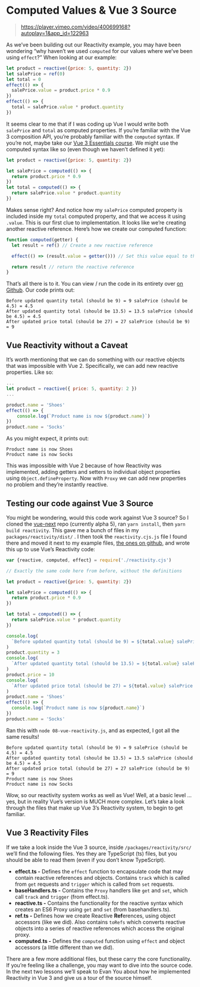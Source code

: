 # Computed Values & Vue 3 Source

> https://player.vimeo.com/video/400699168?autoplay=1&app_id=122963

As we’ve been building out our Reactivity example, you may have been wondering “why haven’t we used `computed` for our values where we’ve been using `effect`?” When looking at our example:

```js
let product = reactive({price: 5, quantity: 2})
let salePrice = ref(0)
let total = 0
effect(() => {
  salePrice.value = product.price * 0.9
})
effect(() => {
  total = salePrice.value * product.quantity
})
```

It seems clear to me that if I was coding up Vue I would write both `salePrice` and `total` as computed properties. If you’re familiar with the Vue 3 composition API, you’re probably familiar with the `computed` syntax. If you’re not, maybe take our [Vue 3 Essentials course](https://www.vuemastery.com/courses/vue-3-reactivity/vue3-reactivity/). We might use the computed syntax like so (even though we haven’t defined it yet):

```js
let product = reactive({price: 5, quantity: 2})

let salePrice = computed(() => {
  return product.price * 0.9
})
let total = computed(() => {
  return salePrice.value * product.quantity
})
```

Makes sense right? And notice how my `salePrice` computed property is included inside my `total` computed property, and that we access it using `.value`. This is our first clue to implementation. It looks like we’re creating another reactive reference. Here’s how we create our computed function:

```js
function computed(getter) {
  let result = ref() // Create a new reactive reference

  effect(() => (result.value = getter())) // Set this value equal to the return value of the getter

  return result // return the reactive reference
}
```

That’s all there is to it. You can view / run the code in its entirety over [on Github](https://github.com/Code-Pop/vue-3-reactivity/blob/d497a3fc874c0e856c1315df12994ff0f04b9bb1/07-computed.js). Our code prints out:

```
Before updated quantity total (should be 9) = 9 salePrice (should be 4.5) = 4.5
After updated quantity total (should be 13.5) = 13.5 salePrice (should be 4.5) = 4.5
After updated price total (should be 27) = 27 salePrice (should be 9) = 9
```

## Vue Reactivity without a Caveat

It’s worth mentioning that we can do something with our reactive objects that was impossible with Vue 2. Specifically, we can add new reactive properties. Like so:

```js
...
let product = reactive({ price: 5, quantity: 2 })
...

product.name = 'Shoes'
effect(() => {
    console.log(`Product name is now ${product.name}`)
})
product.name = 'Socks'
```

As you might expect, it prints out:

```
Product name is now Shoes
Product name is now Socks
```

This was impossible with Vue 2 because of how Reactivity was implemented, adding getters and setters to individual object properties using `Object.defineProperty`. Now with `Proxy` we can add new properties no problem and they’re instantly reactive.

## Testing our code against Vue 3 Source

You might be wondering, would this code work against Vue 3 source? So I cloned the [vue-next](https://github.com/vuejs/vue-next) repo (currently alpha 5), ran `yarn install`, then `yarn build reactivity`. This gave me a bunch of files in my `packages/reactivity/dist/` . I then took the `reactivity.cjs.js` file I found there and moved it next to my example files, [the ones on github](https://github.com/Code-Pop/vue-3-reactivity), and wrote this up to use Vue’s Reactivity code:

```js
var {reactive, computed, effect} = require('./reactivity.cjs')

// Exactly the same code here from before, without the definitions

let product = reactive({price: 5, quantity: 2})

let salePrice = computed(() => {
  return product.price * 0.9
})

let total = computed(() => {
  return salePrice.value * product.quantity
})

console.log(
  `Before updated quantity total (should be 9) = ${total.value} salePrice (should be 4.5) = ${salePrice.value}`,
)
product.quantity = 3
console.log(
  `After updated quantity total (should be 13.5) = ${total.value} salePrice (should be 4.5) = ${salePrice.value}`,
)
product.price = 10
console.log(
  `After updated price total (should be 27) = ${total.value} salePrice (should be 9) = ${salePrice.value}`,
)
product.name = 'Shoes'
effect(() => {
  console.log(`Product name is now ${product.name}`)
})
product.name = 'Socks'
```

Ran this with `node 08-vue-reactivity.js`, and as expected, I got all the same results!

```
Before updated quantity total (should be 9) = 9 salePrice (should be 4.5) = 4.5
After updated quantity total (should be 13.5) = 13.5 salePrice (should be 4.5) = 4.5
After updated price total (should be 27) = 27 salePrice (should be 9) = 9
Product name is now Shoes
Product name is now Socks
```

Wow, so our reactivity system works as well as Vue! Well, at a basic level … yes, but in reality Vue’s version is MUCH more complex. Let’s take a look through the files that make up Vue 3’s Reactivity system, to begin to get familiar.

## Vue 3 Reactivity Files

If we take a look inside the Vue 3 source, inside `/packages/reactivity/src/` we’ll find the following files. Yes they are TypeScript (ts) files, but you should be able to read them (even if you don’t know TypeScript).

- **effect.ts -** Defines the `effect` function to encapsulate code that may contain reactive references and objects. Contains `track` which is called from `get` requests and `trigger` which is called from `set` requests.
- **baseHandlers.ts -** Contains the `Proxy` handlers like `get` and `set`, which call `track` and `trigger` (from effect.ts).
- **reactive.ts -** Contains the functionality for the reactive syntax which creates an ES6 Proxy using `get` and `set` (from basehandlers.ts).
- **ref.ts -** Defines how we create Reactive **Ref**erences, using object accessors (like we did). Also contains `toRefs` which converts reactive objects into a series of reactive references which access the original proxy.
- **computed.ts -** Defines the `computed` function using `effect` and object accessors (a little different than we did).

There are a few more additional files, but these carry the core functionality. If you’re feeling like a challenge, you may want to dive into the source code. In the next two lessons we’ll speak to Evan You about how he implemented Reactivity in Vue 3 and give us a tour of the source himself.
